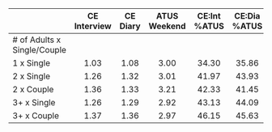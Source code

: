 
|                      | CE<br>Interview |  CE<br>Diary | ATUS<br>Weekend | CE:Int<br>%ATUS | CE:Dia<br>%ATUS |
| -------------------- | :----------: | :----------: | :----------: | :----------: | :----------: |
| # of Adults x Single/Couple |              |              |              |              |              |
| 1 x Single           |         1.03 |         1.08 |         3.00 |        34.30 |        35.86 |
| 2 x Single           |         1.26 |         1.32 |         3.01 |        41.97 |        43.93 |
| 2 x Couple           |         1.36 |         1.33 |         3.21 |        42.33 |        41.45 |
| 3+ x Single          |         1.26 |         1.29 |         2.92 |        43.13 |        44.09 |
| 3+ x Couple          |         1.37 |         1.36 |         2.97 |        46.15 |        45.63 |

